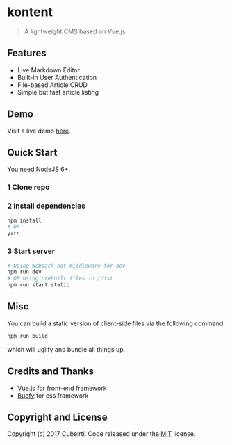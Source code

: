 # kontent

> A lightweight CMS based on Vue.js

## Features

* Live Markdown Editor
* Built-in User Authentication
* File-based Article CRUD
* Simple but fast article listing

##  Demo

Visit a live demo [here](http://kontent.za-pt.org).

## Quick Start

You need NodeJS 6+.

### 1 Clone repo

### 2 Install dependencies
```bash
npm install
# OR
yarn
```

### 3 Start server
```bash
# Using Webpack-hot-middleware for dev
npm run dev
# OR using prebuilt files in /dist
npm run start:static
```

## Misc

You can build a static version of client-side files via the following command:
```bash
npm run build
```

which will uglify and bundle all things up.

## Credits and Thanks

* [Vue.js](https://vuejs.org/) for front-end framework
* [Buefy](http://buefy.github.io/) for css framework

## Copyright and License

Copyright (c) 2017 Cubelrti. Code released under the [MIT]((https://github.com/Cubelrti/kontent/blob/master/LICENSE)) license.
